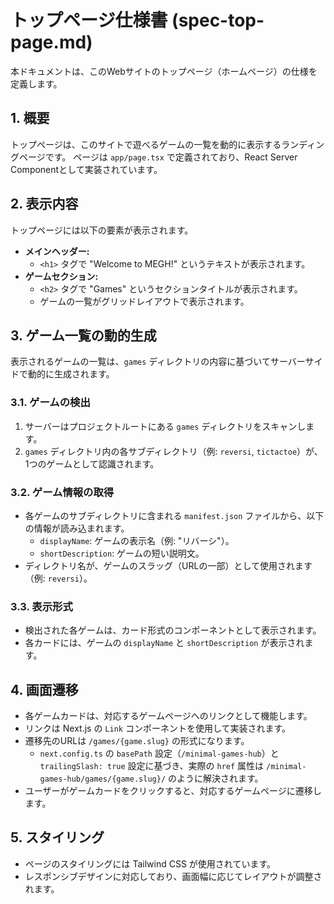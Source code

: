 # トップページ仕様書 (spec-top-page.md)

本ドキュメントは、このWebサイトのトップページ（ホームページ）の仕様を定義します。

## 1. 概要

トップページは、このサイトで遊べるゲームの一覧を動的に表示するランディングページです。
ページは `app/page.tsx` で定義されており、React Server Componentとして実装されています。

## 2. 表示内容

トップページには以下の要素が表示されます。

- **メインヘッダー:**
    - `<h1>` タグで "Welcome to MEGH!" というテキストが表示されます。
- **ゲームセクション:**
    - `<h2>` タグで "Games" というセクションタイトルが表示されます。
    - ゲームの一覧がグリッドレイアウトで表示されます。

## 3. ゲーム一覧の動的生成

表示されるゲームの一覧は、`games` ディレクトリの内容に基づいてサーバーサイドで動的に生成されます。

### 3.1. ゲームの検出

1. サーバーはプロジェクトルートにある `games` ディレクトリをスキャンします。
2. `games` ディレクトリ内の各サブディレクトリ（例: `reversi`, `tictactoe`）が、1つのゲームとして認識されます。

### 3.2. ゲーム情報の取得

- 各ゲームのサブディレクトリに含まれる `manifest.json` ファイルから、以下の情報が読み込まれます。
    - `displayName`: ゲームの表示名（例: "リバーシ"）。
    - `shortDescription`: ゲームの短い説明文。
- ディレクトリ名が、ゲームのスラッグ（URLの一部）として使用されます（例: `reversi`）。

### 3.3. 表示形式

- 検出された各ゲームは、カード形式のコンポーネントとして表示されます。
- 各カードには、ゲームの `displayName` と `shortDescription` が表示されます。

## 4. 画面遷移

- 各ゲームカードは、対応するゲームページへのリンクとして機能します。
- リンクは Next.js の `Link` コンポーネントを使用して実装されます。
- 遷移先のURLは `/games/{game.slug}` の形式になります。
    - `next.config.ts` の `basePath` 設定（`/minimal-games-hub`）と `trailingSlash: true` 設定に基づき、実際の `href` 属性は `/minimal-games-hub/games/{game.slug}/` のように解決されます。
- ユーザーがゲームカードをクリックすると、対応するゲームページに遷移します。

## 5. スタイリング

- ページのスタイリングには Tailwind CSS が使用されています。
- レスポンシブデザインに対応しており、画面幅に応じてレイアウトが調整されます。
